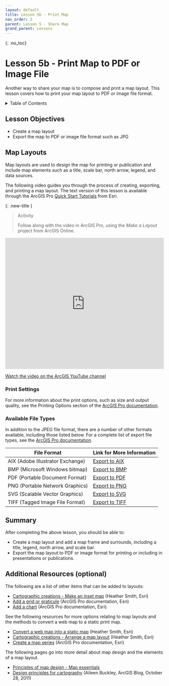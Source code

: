 ```yaml
---
layout: default
title: Lesson 5b - Print Map
nav_order: 2
parent: Lesson 5 - Share Map
grand_parent: Lessons
---
```

{: .no_toc}  
# Lesson 5b - Print Map to PDF or Image File

Another way to share your map is to compose and print a map layout. This lesson covers how to print your map layout to PDF or image file format.

<details markdown="block" class="toc">
  <summary>
    Table of Contents
  </summary>
  {: .text-delta }
- TOC
{:toc}
</details>

## Lesson Objectives
- Create a map layout
- Export the map to PDF or image file format such as JPG

## Map Layouts
Map layouts are used to design the map for printing or publication and include map elements such as a title, scale bar, north arrow, legend, and data sources. 

The following video guides you through the process of creating, exporting, and printing a map layout. The text version of this lesson is available through the ArcGIS Pro [Quick Start Tutorials](https://pro.arcgis.com/en/pro-app/latest/get-started/add-maps-to-a-layout.htm) from Esri.

{: .new-title }
> Activity                                           
> 
> Follow along with the video in ArcGIS Pro, using the *Make a Layout* project from ArcGIS Online.

<iframe height="416" width="100%" allowfullscreen frameborder=0 src="https://www.youtube.com/embed/EhE55ZtrJlk" title="Make a layout in ArcGIS Pro"></iframe>

[Watch the video on the ArcGIS YouTube channel](https://www.youtube.com/embed/EhE55ZtrJlk)

### Print Settings
For more information about the print options, such as size and output quality, see the Printing Options section of the [ArcGIS Pro documentation](https://pro.arcgis.com/en/pro-app/latest/help/sharing/overview/print-a-map-or-layout.htm#ESRI_SECTION1_2EB761C8C40646F39C5F7A5F4858759A).

### Available File Types
In addition to the JPEG file format, there are a number of other formats available, including those listed below. 
For a complete list of export file types, see the [ArcGIS Pro documentation](https://pro.arcgis.com/en/pro-app/latest/help/sharing/overview/export-a-map-or-layout.htm#ESRI_SECTION1_F4284E79E1A743468186BE49528275A9). 

| File Format      | Link for More Information |
| ---------------- | ------------------------- |
| AIX (Adobe Illustrator Exchange) | [Export to AIX](https://pro.arcgis.com/en/pro-app/latest/help/sharing/overview/aix-export.htm) |
| BMP (Microsoft Windows bitmap) | [Export to BMP](https://pro.arcgis.com/en/pro-app/3.2/help/sharing/overview/bmp-export.htm) |
| PDF (Portable Document Format) | [Export to PDF](https://pro.arcgis.com/en/pro-app/3.2/help/sharing/overview/pdf-export.htm) |
| PNG (Portable Network Graphics) | [Export to PNG](https://pro.arcgis.com/en/pro-app/3.2/help/sharing/overview/png-export.htm) |
| SVG (Scalable Vector Graphics) | [Export to SVG](https://pro.arcgis.com/en/pro-app/3.2/help/sharing/overview/svg-or-svgz-export.htm) |
| TIFF (Tagged Image File Format) | [Export to TIFF](https://pro.arcgis.com/en/pro-app/3.2/help/sharing/overview/tiff-export.htm) |

## Summary
After completing the above lesson, you should be able to:
- Create a map layout and add a map frame and surrounds, including a title, legend, north arrow, and scale bar.
- Export the map layout to PDF or image format for printing or including in presentations or publications.

## Additional Resources (optional)
The following are a list of other items that can be added to layouts:
- [Cartographic creations - Make an inset map](https://learn.arcgis.com/en/projects/cartographic-creations-make-an-inset-map/) (Heather Smith, Esri)
- [Add a grid or graticule](https://pro.arcgis.com/en/pro-app/latest/help/layouts/add-a-grid.htm) (ArcGIS Pro documentation, Esri)
- [Add a chart](https://pro.arcgis.com/en/pro-app/latest/help/layouts/charts.htm) (ArcGIS Pro documentation, Esri)

See the following resources for more options relating to map layouts and the methods to convert a web map to a static print map.
- [Convert a web map into a static map](https://learn.arcgis.com/en/projects/convert-a-web-map-into-a-print-map/) (Heather Smith, Esri)
- [Cartographic creations - Arrange a map layout](https://learn.arcgis.com/en/projects/cartographic-creations-arrange-a-map-layout/) (Heather Smith, Esri)
- [Create a map series](https://pro.arcgis.com/en/pro-app/latest/help/layouts/map-series.htm) (ArcGIS Pro documentation, Esri)

The following pages go into more detail about map design and the elements of a map layout.
- [Principles of map design - Map essentials](https://storymaps.arcgis.com/stories/daea26d48cc041f08f4c9a1b7b2ba9d5)
- [Design principles for cartography](https://www.esri.com/arcgis-blog/products/arcgis-pro/mapping/design-principles-for-cartography/) (Aileen Buckley, ArcGIS Blog, October 28, 2011)

